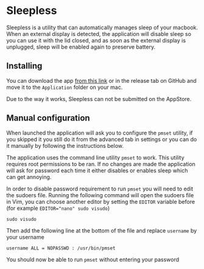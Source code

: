 # Sleepless
Sleepless is a utility that can automatically manages sleep of your macbook.
When an external display is detected, the application will disable sleep so you can use
it with the lid closed, and as soon as the external display is unplugged, sleep will be
enabled again to preserve battery.

## Installing
You can download the app [from this link](https://github.com/mbenoukaiss/sleepless/releases/latest/download/Sleepless.app)
or in the release tab on GitHub and move it to the `Application` folder on your mac.

Due to the way it works, Sleepless can not be submitted on the AppStore.

## Manual configuration
When launched the application will ask you to configure the `pmset` utility, if you skipped it
you still do it from the advanced tab in settings or you can do it manually by following the
instructions below.

The application uses the command line utility `pmset` to work. This utility requires root
permissions to be ran. If no changes are made the application will ask for password each time
it either disables or enables sleep which can get annoying.

In order to disable password requirement to run `pmset` you will need to edit the sudoers file.
Running the following command will open the sudoers file in Vim, you can choose another editor by
setting the `EDITOR` variable before (for example `EDITOR="nano" sudo visudo`)
```shell
sudo visudo
```

Then add the following line at the bottom of the file and replace `username` by your username
```
username ALL = NOPASSWD : /usr/bin/pmset
```

You should now be able to run `pmset` without entering your password
